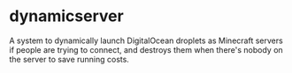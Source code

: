 # dynamicserver
A system to dynamically launch DigitalOcean droplets as Minecraft servers if people are trying to connect, and destroys them when there's nobody on the server to save running costs.
